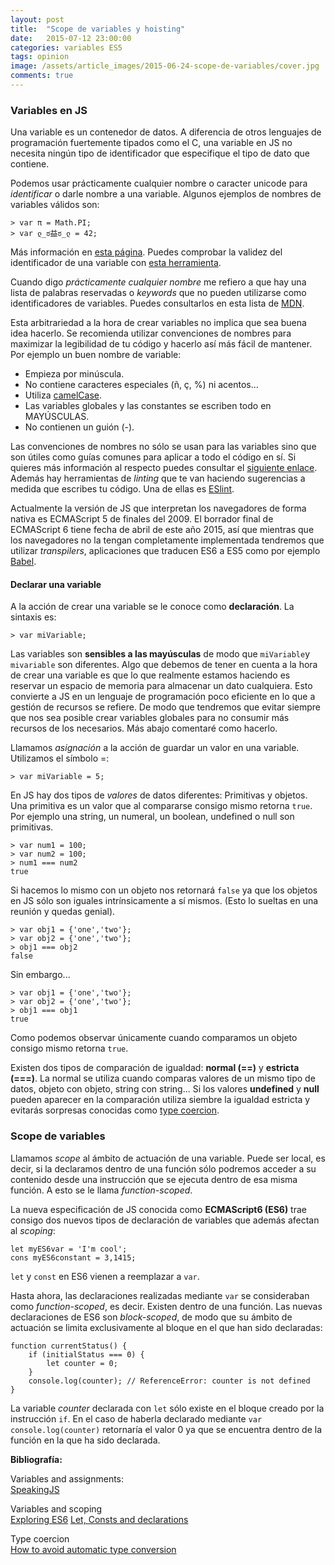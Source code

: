 ```yaml
---
layout: post
title:  "Scope de variables y hoisting"
date:   2015-07-12 23:00:00
categories: variables ES5
tags: opinion
image: /assets/article_images/2015-06-24-scope-de-variables/cover.jpg
comments: true
---
```


### Variables en JS

Una variable es un contenedor de datos. A diferencia de otros lenguajes de programación fuertemente tipados como el C, una variable en JS no necesita ningún tipo de identificador que especifique el tipo de dato que contiene. 

Podemos usar prácticamente cualquier nombre o caracter unicode para *identificar* o darle nombre a una variable. Algunos ejemplos de nombres de variables válidos son:

```
> var π = Math.PI;
> var ლ_ಠ益ಠ_ლ = 42;
```
Más información en [esta página](https://mathiasbynens.be/notes/javascript-identifiers#examples).
Puedes comprobar la validez del identificador de una variable con [esta herramienta](https://mothereff.in/js-variables#%E0%B2%A0%5f%E0%B2%A0).

Cuando digo *prácticamente cualquier nombre* me refiero a que hay una lista de palabras reservadas o *keywords* que no pueden utilizarse como identificadores de variables. Puedes consultarlos en esta lista de [MDN](https://developer.mozilla.org/en-US/docs/Web/JavaScript/Reference/Lexical_grammar).

Esta arbitrariedad a la hora de crear variables no implica que sea buena idea hacerlo. Se recomienda utilizar convenciones de nombres para maximizar la legibilidad de tu código y hacerlo así más fácil de mantener. Por ejemplo un buen nombre de variable:

- Empieza por minúscula.
- No contiene caracteres especiales (ñ, ç, %) ni acentos...
- Utiliza [camelCase](https://es.wikipedia.org/wiki/CamelCase).
- Las variables globales y las constantes se escriben todo en MAYÚSCULAS.
- No contienen un guión (-).

Las convenciones de nombres no sólo se usan para las variables sino que son útiles como guías comunes para aplicar a todo el código en sí. Si quieres más información al respecto puedes consultar el [siguiente enlace](http://javascript.crockford.com/code.html). Además hay herramientas de *linting* que te van haciendo sugerencias a medida que escribes tu código. Una de ellas es [ESlint](http://eslint.org/).

Actualmente la versión de JS que interpretan los navegadores de forma nativa es ECMAScript 5 de finales del 2009. El borrador final de ECMAScript 6 tiene fecha de abril de este año 2015, así que mientras que los navegadores no la tengan completamente implementada tendremos que utilizar *transpilers*, aplicaciones que traducen ES6 a ES5 como por ejemplo <a href="https://babeljs.io/">Babel</a>.

#### Declarar una variable

A la acción de crear una variable se le conoce como **declaración**. La sintaxis es:

```
> var miVariable;
```
Las variables son **sensibles a las mayúsculas** de modo que `miVariable`y `mivariable` son diferentes.
Algo que debemos de tener en cuenta a la hora de crear una variable es que lo que realmente estamos haciendo es reservar un espacio de memoria para almacenar un dato cualquiera. Esto convierte a JS en un lenguaje de programación poco eficiente en lo que a gestión de recursos se refiere. De modo que tendremos que evitar siempre que nos sea posible crear variables globales para no consumir más recursos de los necesarios. Más abajo comentaré como hacerlo.

Llamamos *asignación* a la acción de guardar un valor en una variable. Utilizamos el símbolo =:

```
> var miVariable = 5;
```

En JS hay dos tipos de *valores* de datos diferentes: Primitivas y objetos.
Una primitiva es un valor que al compararse consigo mismo retorna `true`. Por ejemplo una string, un numeral, un boolean, undefined o null son primitivas.

```
> var num1 = 100;
> var num2 = 100;
> num1 === num2
true
```

Si hacemos lo mismo con un objeto nos retornará `false` ya que los objetos en JS sólo son iguales intrínsicamente a sí mismos. (Esto lo sueltas en una reunión y quedas genial).

```
> var obj1 = {'one','two'};
> var obj2 = {'one','two'};
> obj1 === obj2
false
```
Sin embargo...

```
> var obj1 = {'one','two'};
> var obj2 = {'one','two'};
> obj1 === obj1
true
```
Como podemos observar únicamente cuando comparamos un objeto consigo mismo retorna `true`.

<div class="protip">
  Existen dos tipos de comparación de igualdad: <strong>normal (==)</strong> y <strong>estricta (===)</strong>. La normal se utiliza cuando comparas valores de un mismo tipo de datos, objeto con objeto, string con string... Si los valores <strong>undefined</strong> y <strong>null</strong> pueden aparecer en la comparación utiliza siembre la igualdad estricta y evitarás sorpresas conocidas como <a href="http://robertnyman.com/2008/05/16/how-to-avoid-automatic-type-conversion-in-javascript/">type coercion</a>.
</div>

### Scope de variables

Llamamos *scope* al ámbito de actuación de una variable. Puede ser local, es decir, si la declaramos dentro de una función sólo podremos acceder a su contenido desde una instrucción que se ejecuta dentro de esa misma función. A esto se le llama *function-scoped*.

La nueva especificación de JS conocida como **ECMAScript6 (ES6)** trae consigo dos nuevos tipos de declaración de variables que además afectan al *scoping*:

```
let myES6var = 'I'm cool';
cons myES6constant = 3,1415;
```
`let` y `const` en ES6 vienen a reemplazar a `var`.

Hasta ahora, las declaraciones realizadas mediante `var` se consideraban como *function-scoped*, es decir. Existen dentro de una función. Las nuevas declaraciones de ES6 son *block-scoped*, de modo que su ámbito de actuación se limita exclusivamente al bloque en el que han sido declaradas:

```
function currentStatus() {
    if (initialStatus === 0) {
        let counter = 0;
    }
    console.log(counter); // ReferenceError: counter is not defined
}
```
La variable *counter* declarada con `let` sólo existe en el bloque creado por la instrucción `if`. En el caso de haberla declarado mediante `var` `console.log(counter)` retornaría el valor 0 ya que se encuentra dentro de la función en la que ha sido declarada.

<div class="referencias">
  <p><strong>Bibliografía:</strong></p>
  
  <p>Variables and assignments: <br />
  <a href="http://speakingjs.com/es5/ch01.html#_variables_and_assignment">SpeakingJS</a></p>
  
  <p>Variables and scoping<br />
  <a href="https://leanpub.com/exploring-es6/read#leanpub-auto-variables-and-scoping">Exploring ES6</a>
  <a href="http://people.mozilla.org/~jorendorff/es6-draft.html#sec-let-and-const-declarations">Let, Consts and declarations</a>
  
  <p>Type coercion<br />
  <a href="http://robertnyman.com/2008/05/16/how-to-avoid-automatic-type-conversion-in-javascript/">How to avoid automatic type conversion</a></p>
</div>